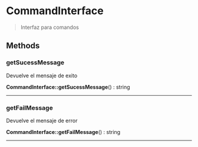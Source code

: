 
                                                                                                                                            
    
# CommandInterface


> Interfaz para comandos
>
> 








## Methods

### getSucessMessage
Devuelve el mensaje de exito


**CommandInterface::getSucessMessage**() : string



---


### getFailMessage
Devuelve el mensaje de error


**CommandInterface::getFailMessage**() : string



---


                                                                                                                                                                                                                                                                                                                                                                                                            
    
                                                                                                                                                                                                                                                                             
                